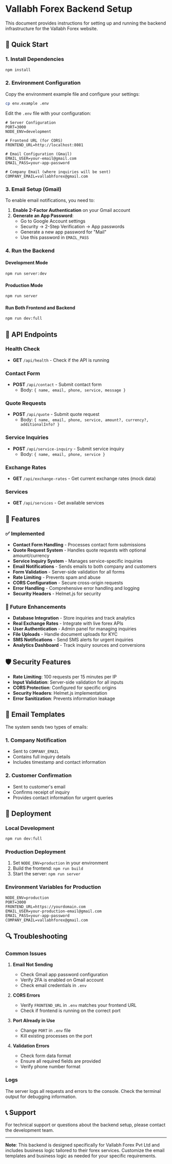# Vallabh Forex Backend Setup

This document provides instructions for setting up and running the backend infrastructure for the Vallabh Forex website.

## 🚀 Quick Start

### 1. Install Dependencies

```bash
npm install
```

### 2. Environment Configuration

Copy the environment example file and configure your settings:

```bash
cp env.example .env
```

Edit the `.env` file with your configuration:

```env
# Server Configuration
PORT=3000
NODE_ENV=development

# Frontend URL (for CORS)
FRONTEND_URL=http://localhost:8081

# Email Configuration (Gmail)
EMAIL_USER=your-email@gmail.com
EMAIL_PASS=your-app-password

# Company Email (where inquiries will be sent)
COMPANY_EMAIL=vallabhforex@gmail.com
```

### 3. Email Setup (Gmail)

To enable email notifications, you need to:

1. **Enable 2-Factor Authentication** on your Gmail account
2. **Generate an App Password**:
   - Go to Google Account settings
   - Security → 2-Step Verification → App passwords
   - Generate a new app password for "Mail"
   - Use this password in `EMAIL_PASS`

### 4. Run the Backend

#### Development Mode
```bash
npm run server:dev
```

#### Production Mode
```bash
npm run server
```

#### Run Both Frontend and Backend
```bash
npm run dev:full
```

## 📧 API Endpoints

### Health Check
- **GET** `/api/health` - Check if the API is running

### Contact Form
- **POST** `/api/contact` - Submit contact form
  - Body: `{ name, email, phone, service, message }`

### Quote Requests
- **POST** `/api/quote` - Submit quote request
  - Body: `{ name, email, phone, service, amount?, currency?, additionalInfo? }`

### Service Inquiries
- **POST** `/api/service-inquiry` - Submit service inquiry
  - Body: `{ name, email, phone, service }`

### Exchange Rates
- **GET** `/api/exchange-rates` - Get current exchange rates (mock data)

### Services
- **GET** `/api/services` - Get available services

## 🔧 Features

### ✅ Implemented
- **Contact Form Handling** - Processes contact form submissions
- **Quote Request System** - Handles quote requests with optional amount/currency
- **Service Inquiry System** - Manages service-specific inquiries
- **Email Notifications** - Sends emails to both company and customers
- **Form Validation** - Server-side validation for all forms
- **Rate Limiting** - Prevents spam and abuse
- **CORS Configuration** - Secure cross-origin requests
- **Error Handling** - Comprehensive error handling and logging
- **Security Headers** - Helmet.js for security

### 🔄 Future Enhancements
- **Database Integration** - Store inquiries and track analytics
- **Real Exchange Rates** - Integrate with live forex APIs
- **User Authentication** - Admin panel for managing inquiries
- **File Uploads** - Handle document uploads for KYC
- **SMS Notifications** - Send SMS alerts for urgent inquiries
- **Analytics Dashboard** - Track inquiry sources and conversions

## 🛡️ Security Features

- **Rate Limiting**: 100 requests per 15 minutes per IP
- **Input Validation**: Server-side validation for all inputs
- **CORS Protection**: Configured for specific origins
- **Security Headers**: Helmet.js implementation
- **Error Sanitization**: Prevents information leakage

## 📝 Email Templates

The system sends two types of emails:

### 1. Company Notification
- Sent to `COMPANY_EMAIL`
- Contains full inquiry details
- Includes timestamp and contact information

### 2. Customer Confirmation
- Sent to customer's email
- Confirms receipt of inquiry
- Provides contact information for urgent queries

## 🚀 Deployment

### Local Development
```bash
npm run dev:full
```

### Production Deployment
1. Set `NODE_ENV=production` in your environment
2. Build the frontend: `npm run build`
3. Start the server: `npm run server`

### Environment Variables for Production
```env
NODE_ENV=production
PORT=3000
FRONTEND_URL=https://yourdomain.com
EMAIL_USER=your-production-email@gmail.com
EMAIL_PASS=your-app-password
COMPANY_EMAIL=vallabhforex@gmail.com
```

## 🔍 Troubleshooting

### Common Issues

1. **Email Not Sending**
   - Check Gmail app password configuration
   - Verify 2FA is enabled on Gmail account
   - Check email credentials in `.env`

2. **CORS Errors**
   - Verify `FRONTEND_URL` in `.env` matches your frontend URL
   - Check if frontend is running on the correct port

3. **Port Already in Use**
   - Change `PORT` in `.env` file
   - Kill existing processes on the port

4. **Validation Errors**
   - Check form data format
   - Ensure all required fields are provided
   - Verify phone number format

### Logs
The server logs all requests and errors to the console. Check the terminal output for debugging information.

## 📞 Support

For technical support or questions about the backend setup, please contact the development team.

---

**Note**: This backend is designed specifically for Vallabh Forex Pvt Ltd and includes business logic tailored to their forex services. Customize the email templates and business logic as needed for your specific requirements.
